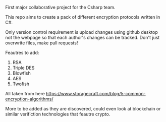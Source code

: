 First major collaborative project for the Csharp team.

This repo aims to create a pack of different encryption protocols written in C#.

Only version control requirement is upload changes using github desktop not the webpage so that each author's changes
can be tracked. Don't just overwrite files, make pull requests!

Feautres to add:

1. RSA
2. Triple DES
3. Blowfish
4. AES
5. Twofish

All taken from here https://www.storagecraft.com/blog/5-common-encryption-algorithms/

More to be added as they are discovered, could even look at blockchain or similar verifiction technologies that feautre crypto.
